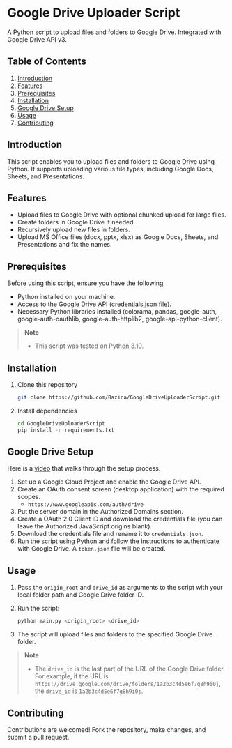 # Google Drive Uploader Script

A Python script to upload files and folders to Google Drive. Integrated with Google Drive API v3.

## Table of Contents

1. [Introduction](#introduction)
2. [Features](#features)
3. [Prerequisites](#prerequisites)
4. [Installation](#installation)
5. [Google Drive Setup](#google-drive-setup)
6. [Usage](#usage)
7. [Contributing](#contributing)

## Introduction

This script enables you to upload files and folders to Google Drive using Python. It supports uploading various file types, including Google Docs, Sheets, and Presentations.

## Features

- Upload files to Google Drive with optional chunked upload for large files.
- Create folders in Google Drive if needed.
- Recursively upload new files in folders.
- Upload MS Office files (docx, pptx, xlsx) as Google Docs, Sheets, and Presentations and fix the names.

## Prerequisites

Before using this script, ensure you have the following

- Python installed on your machine.
- Access to the Google Drive API (credentials.json file).
- Necessary Python libraries installed (colorama, pandas, google-auth, google-auth-oauthlib, google-auth-httplib2, google-api-python-client).

> **Note**
> - This script was tested on Python 3.10.

## Installation

1. Clone this repository

   ```bash
   git clone https://github.com/Bazina/GoogleDriveUploaderScript.git
   ```

2. Install dependencies

   ```bash
   cd GoogleDriveUploaderScript
   pip install -r requirements.txt
   ```

## Google Drive Setup

Here is a [video](https://youtu.be/ifw3b4Uf06g) that walks through the setup process.

1. Set up a Google Cloud Project and enable the Google Drive API.
2. Create an OAuth consent screen (desktop application) with the required scopes.
   - `https://www.googleapis.com/auth/drive`
3. Put the server domain in the Authorized Domains section.
4. Create a OAuth 2.0 Client ID and download the credentials file (you can leave the Authorized JavaScript origins blank).
5. Download the credentials file and rename it to `credentials.json`.
6. Run the script using Python and follow the instructions to authenticate with Google Drive. A `token.json` file will be created.

## Usage

1. Pass the `origin_root` and `drive_id` as arguments to the script with your local folder path and Google Drive folder ID.
2. Run the script:

   ```bash
   python main.py <origin_root> <drive_id>
   ```

3. The script will upload files and folders to the specified Google Drive folder.

> **Note**
> 
> - The `drive_id` is the last part of the URL of the Google Drive folder. For example, if the URL is `https://drive.google.com/drive/folders/1a2b3c4d5e6f7g8h9i0j`, the `drive_id` is `1a2b3c4d5e6f7g8h9i0j`.

## Contributing

Contributions are welcomed! Fork the repository, make changes, and submit a pull request.